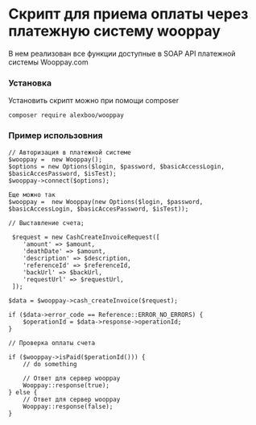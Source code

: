 # Скрипт для приема оплаты через платежную систему wooppay

В нем реализован все функции доступные в SOAP API платежной системы Wooppay.com

### Установка

Установить скрипт можно при помощи composer

```
composer require alexboo/wooppay
```

### Пример использовния

```
// Авторизация в платежной системе
$wooppay =  new Wooppay();
$options = new Options($login, $password, $basicAccessLogin, $basicAccesPassword, $isTest);
$wooppay->connect($options);

Еще можно так
$wooppay =  new Wooppay(new Options($login, $password, $basicAccessLogin, $basicAccesPassword, $isTest));

// Выставление счета;

 $request = new CashCreateInvoiceRequest([
    'amount' => $amount,
    'deathDate' => $amount,
    'description' => $description,
    'referenceId' => $referenceId,
    'backUrl' => $backUrl,
    'requestUrl' => $requestUrl,
 ]);
 
$data = $wooppay->cash_createInvoice($request);

if ($data->error_code == Reference::ERROR_NO_ERRORS) {
    $operationId = $data->response->operationId;
}

// Проверка оплаты счета

if ($wooppay->isPaid($perationId())) {
    // do something
    
    // Ответ для сервер wooppay
    Wooppay::response(true);
} else {
    // Ответ для сервер wooppay
    Wooppay::response(false);
}

```